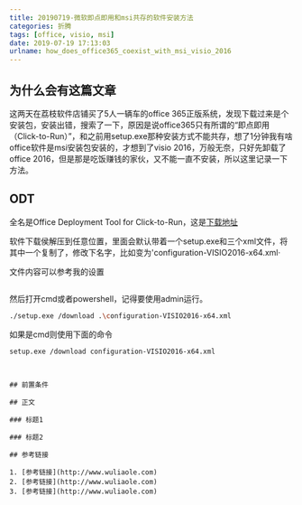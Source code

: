 ```yaml
---
title: 20190719-微软即点即用和msi共存的软件安装方法
categories: 折腾
tags: [office, visio, msi]
date: 2019-07-19 17:13:03
urlname: how_does_office365_coexist_with_msi_visio_2016
---
```


## 为什么会有这篇文章

这两天在荔枝软件店铺买了5人一辆车的office 365正版系统，发现下载过来是个安装包，安装出错，搜索了一下，原因是说office365只有所谓的“即点即用（Click-to-Run）”，和之前用setup.exe那种安装方式不能共存，想了1分钟我有啥office软件是msi安装包安装的，才想到了visio 2016，万般无奈，只好先卸载了office 2016，但是那是吃饭赚钱的家伙，又不能一直不安装，所以这里记录一下方法。

## ODT

全名是Office Deployment Tool for Click-to-Run，这是[下载地址](https://www.microsoft.com/en-us/download/details.aspx?id=49117)

软件下载侯解压到任意位置，里面会默认带着一个setup.exe和三个xml文件，将其中一个复制了，修改下名字，比如变为'configuration-VISIO2016-x64.xml·

文件内容可以参考我的设置

``` xml

```

然后打开cmd或者powershell，记得要使用admin运行。

``` bash
./setup.exe /download .\configuration-VISIO2016-x64.xml
```

如果是cmd则使用下面的命令

```
setup.exe /download configuration-VISIO2016-x64.xml



## 前置条件

## 正文

### 标题1

### 标题2

## 参考链接

1. [参考链接](http://www.wuliaole.com)
2. [参考链接](http://www.wuliaole.com)
3. [参考链接](http://www.wuliaole.com)
